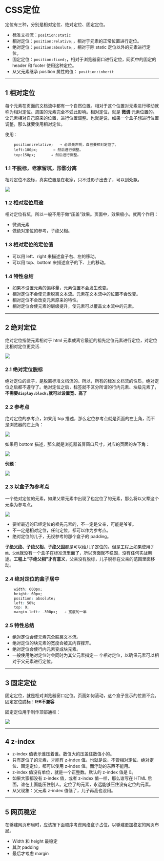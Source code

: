 

# CSS定位

定位有三种，分别是相对定位、绝对定位、固定定位。

- 标准文档流：`position:static`
- 相对定位：`position:relative;`，相对于元素的正常位置进行定位。
- 绝对定位：`position:absolute;`，相对于除 static 定位以外的元素进行定位。
- 固定定位：`position:fixed;`，相对于浏览器窗口进行定位，网页中的固定的 header 和 footer 使用这种定位。
- 从父元素继承 position 属性的值： `position:inherit`

---
## 1 相对定位

每个元素在页面的文档流中都有一个自然位置。相对于这个位置对元素进行移动就称为相对定位。周围的元素完全不受此影响。相对定位，就是 **微调** 元素位置的。让元素相对自己原来的位置，进行位置调整。也就是说，如果一个盒子想进行位置调整，那么就要使用相对定位。

使用：
```
    position:relative;   → 必须先声明，自己要相对定位了，
    left:100px;       → 然后进行调整。
    top:150px;       → 然后进行调整。
```

### 1.1 不脱标，老家留坑，形影分离

相对定位不脱标，真实位置是在老家，只不过影子出去了，可以到处飘。

![](index_files/6f15fdd0-28e8-4517-97b2-8dbb0f76ed12.jpg)

### 1.2 相对定位用途

相对定位有坑，所以一般不用于做“压盖”效果。页面中，效果极小。就两个作用：

-  微调元素
-  做绝对定位的参考，子绝父相。

### 1.3 相对定位的定位值

- 可以用 left、right 来描述盒子右、左的移动。
- 可以用 top、bottom 来描述盒子的下、上的移动。

### 1.4 特性总结

- 如果不设置元素的偏移量，元素位置不会发生改变。  
- 相对定位不会使元素脱离文本流。元素在文本流中的位置不会改变。 
- 相对定位不会改变元素原来的特性。 
- 相对定位会使元素的层级提升，使元素可以覆盖文本流中的元素。

---
## 2 绝对定位

绝对定位指使元素相对于 html 元素或离它最近的祖先定位元素进行定位，对定位比相对定位更灵活.

![](index_files/17d3ba3f-00b1-40c0-aac0-ec452b9ec6d8.jpg)

### 2.1  绝对定位脱标

绝对定位的盒子，是脱离标准文档流的。所以，所有的标准文档流的性质，绝对定位之后都不遵守了。绝对定位之后，标签就不区分所谓的行内元素、块级元素了，**不需要`display:block;`就可以设置宽、高了**

### 2.2 参考点

绝对定位的参考点，如果用 top 描述，那么定位参考点就是页面的左上角，而不是浏览器的左上角：

![](index_files/003ea1b1-19ae-42bb-bd62-9beaf897c80f.jpg)

如果用 bottom 描述，那么就是浏览器首屏窗口尺寸，对应的页面的左下角：

![](index_files/139af446-4a33-4d5f-919c-4598d8fb396a.jpg)


**例题**：

![](index_files/ad7e2ffe-5a1f-44b6-994b-053c3fd55cce.png)

### 2.3 以盒子为参考点

一个绝对定位的元素，如果父辈元素中出现了也定位了的元素，那么将以父辈这个元素为参考点。

![](index_files/46b67d66-b51a-489d-984f-0066096061f1.jpg)

- 要听最近的已经定位的祖先元素的，不一定是父亲，可能是爷爷。
- 不一定是相对定位，任何定位，都可以作为参考点。
- 绝对定位的儿子，无视参考的那个盒子的 padding。

**子绝父绝、子绝父相、子绝父固**都是可以给儿子定位的。但是工程上如果使用`子绝、父绝`就没有一个盒子在标准流里面了，所以页面就不稳固，没有任何实战用途。**工程上“子绝父相”才有意义**，父亲没有脱标，儿子脱标在父亲的范围里面移动。

### 2.4 绝对定位的盒子居中

```css
    width: 600px;
    height: 60px;
    position: absolute;
    left: 50%;
    top: 0;
    margin-left: -300px;   → 宽度的一半
```

### 2.5 特性总结

- 绝对定位会使元素完全脱离文本流。 
- 绝对定位的块元素的宽度会被其内容撑开。 
- 绝对定位会使行内元素变成块元素。 
- 一般使用绝对定位时会同时为其父元素指定一 个相对定位，以确保元素可以相对于父元素进行定位。

---
## 3 固定定位

固定定位，就是相对浏览器窗口定位。页面如何滚动，这个盒子显示的位置不变。固定定位脱标！**IE6不兼容**

固定定位用于制作顶部通栏：

![](index_files/19681fa6-e633-4ccc-82b4-f3d58f693ecd.jpg)

---
## 4 z-index

- z-index 值表示谁压着谁。数值大的压盖住数值小的。
- 只有定位了的元素，才能有 z-index 值。也就是说，不管相对定位、绝对定位、固定定位，都可以使用 z-index 值。而浮动的东西不能用。
- z-index 值没有单位，就是一个正整数。默认的 z-index 值是 0。
- 如果大家都没有 z-index 值，或者 z-index 值一样，那么谁写在 HTML 后面，谁在上面能压住别人。定位了的元素，永远能够压住没有定位的元素。
- 从父现象：父元素 z-index 值低了，儿子再高也没用。

---
## 5 网页稳定

在够建网页布局时，应该按下面顺序考虑网络盒子占位，以够建更加稳定的网页布局。

- Width 和 height  最稳定
- 其次 padding
- 最后才考虑 margin